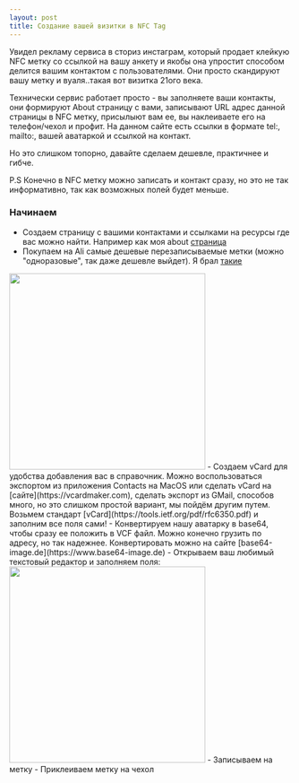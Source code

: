 ```yaml
---
layout: post
title: Создание вашей визитки в NFC Tag
---
```

Увидел рекламу сервиса в сториз инстаграм, который продает клейкую NFC метку со ссылкой на вашу анкету и якобы она упростит  способом делится вашим контактом с пользователями. Они просто скандируют вашу метку и вуаля..такая вот визитка 21ого века.

Технически сервис работает просто - вы заполняете ваши контакты, они формируют About страницу с вами, записывают URL адрес данной страницы в NFC метку, присылыют вам ее, вы наклеиваете его на телефон/чехол и профит. На данном сайте есть ссылки в формате tel:, mailto:, вашей аватаркой и ссылкой на контакт.

Но это слишком топорно, давайте сделаем дешевле, практичнее и гибче. 

P.S Конечно в NFC метку можно записать и контакт сразу, но это не так информативно, так как возможных полей будет меньше. 

### Начинаем
- Создаем страницу с вашими контактами и ссылками на ресурсы где вас можно найти. Например как моя about [страница](https://blog.tatarinovms.ru/about)
- Покупаем на Ali самые дешевые перезаписываемые метки (можно  "одноразовые", так даже дешевле выйдет). Я брал [такие](https://aliexpress.ru/item/4000481520248.html)
<img src="{{ site.baseurl }}/posts/vcard/vlenta.png" style="height: 350px;"/>
- Создаем vCard для удобства добавления вас в справочник. Можно воспользоваться экспортом из приложения Contacts на MacOS или сделать vCard на [сайте](https://vcardmaker.com), сделать экспорт из GMail, способов много, но это слишком простой вариант, мы пойдём другим путем. Возьмем стандарт [vCard](https://tools.ietf.org/pdf/rfc6350.pdf) и заполним все поля сами! 
- Конвертируем нашу аватарку в base64, чтобы сразу ее положить в VCF файл. Можно конечно грузить по адресу, но так надежнее. Конвертировать можно на сайте [base64-image.de](https://www.base64-image.de)
- Открываем ваш любимый текстовый редактор и заполняем поля:
<img src="{{ site.baseurl }}/posts/vcard/vcard_code.png" style="height: 350px;"/>
- Записываем на метку 
- Приклеиваем метку на чехол 